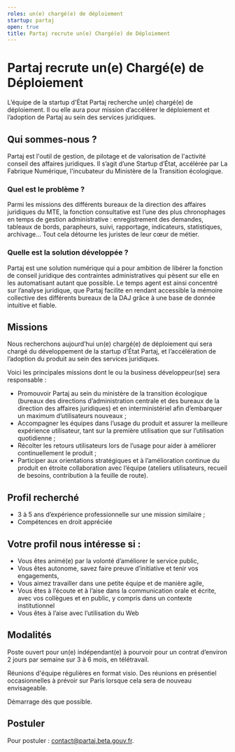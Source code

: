 ```yaml
---
roles: un(e) chargé(e) de déploiement
startup: partaj
open: true
title: Partaj recrute un(e) Chargé(e) de Déploiement
---
```


# Partaj recrute un(e) Chargé(e) de Déploiement

L’équipe de la startup d'État Partaj recherche un(e) chargé(e) de déploiement. Il ou elle aura pour mission d’accélérer le déploiement et l’adoption de Partaj au sein des services juridiques.

## Qui sommes-nous ?

Partaj est l'outil de gestion, de pilotage et de valorisation de l'activité conseil des affaires juridiques. Il s’agit d’une Startup d’État, accélérée par La Fabrique Numérique, l'incubateur du Ministère de la Transition écologique.

### Quel est le problème ?

Parmi les missions des différents bureaux de la direction des affaires juridiques du MTE, la fonction consultative est l’une des plus chronophages en temps de gestion administrative : enregistrement des demandes, tableaux de bords, parapheurs, suivi, rapportage, indicateurs, statistiques, archivage…  Tout cela détourne les juristes de leur cœur de métier.

### Quelle est la solution développée ?

Partaj est une solution numérique qui a pour ambition de libérer la fonction de conseil juridique des contraintes administratives qui pèsent sur elle en les automatisant autant que possible. Le temps agent est ainsi concentré sur l’analyse juridique, que Partaj facilite en rendant accessible la mémoire collective des différents bureaux de la DAJ grâce à une base de donnée intuitive et fiable.

## Missions

Nous recherchons aujourd’hui un(e) chargé(e) de déploiement qui sera chargé du développement de la startup d'État Partaj, et l’accélération de l’adoption du produit au sein des services juridiques.

Voici les principales missions dont le ou la business développeur(se) sera responsable :
- Promouvoir Partaj au sein du ministère de la transition écologique (bureaux des directions d’administration centrale et des bureaux de la direction des affaires juridiques) et en interministériel afin d’embarquer un maximum d’utilisateurs nouveaux ;
- Accompagner les équipes dans l’usage du produit et assurer la meilleure expérience utilisateur, tant sur la première utilisation que sur l’utilisation quotidienne ;
- Récolter les retours utilisateurs lors de l’usage pour aider à améliorer continuellement le produit ;
- Participer aux orientations stratégiques et à l’amélioration continue du produit en étroite collaboration avec l’équipe (ateliers utilisateurs, recueil de besoins, contribution à la feuille de route).

## Profil recherché

- 3 à 5 ans d’expérience professionnelle sur une mission similaire ;
- Compétences en droit appréciée

## Votre profil nous intéresse si :

- Vous êtes animé(e) par la volonté d’améliorer le service public,
- Vous êtes autonome, savez faire preuve d’initiative et tenir vos engagements,
- Vous aimez travailler dans une petite équipe et de manière agile,
- Vous êtes à l’écoute et à l’aise dans la communication orale et écrite, avec vos collègues et en public, y compris dans un contexte institutionnel
- Vous êtes à l’aise avec l’utilisation du Web

## Modalités

Poste ouvert pour un(e) indépendant(e) à pourvoir pour un contrat d’environ 2 jours par semaine sur 3 à 6 mois, en télétravail.

Réunions d'équipe régulières en format visio. Des réunions en présentiel occasionnelles à prévoir sur Paris lorsque cela sera de nouveau envisageable.

Démarrage dès que possible.

## Postuler

Pour postuler : [contact@partaj.beta.gouv.fr](mailto:contact@partaj.beta.gouv.fr).
